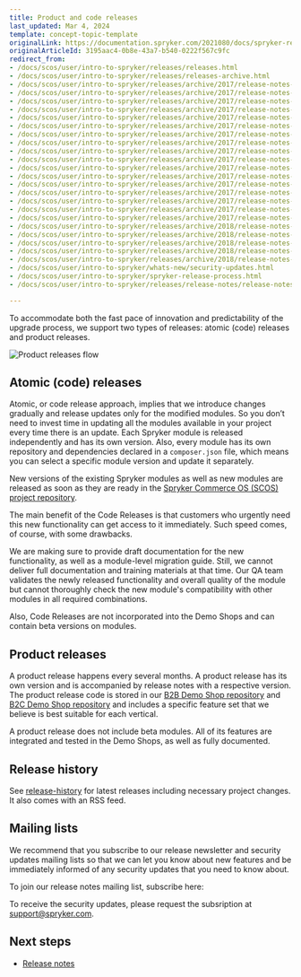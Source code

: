 ```yaml
---
title: Product and code releases
last_updated: Mar 4, 2024
template: concept-topic-template
originalLink: https://documentation.spryker.com/2021080/docs/spryker-release-process
originalArticleId: 3195aac4-0b8e-43a7-b540-0222f567c9fc
redirect_from:
- /docs/scos/user/intro-to-spryker/releases/releases.html
- /docs/scos/user/intro-to-spryker/releases/releases-archive.html
- /docs/scos/user/intro-to-spryker/releases/archive/2017/release-notes-april-1-2017.html
- /docs/scos/user/intro-to-spryker/releases/archive/2017/release-notes-april-2-2017.html
- /docs/scos/user/intro-to-spryker/releases/archive/2017/release-notes-may-1-2017.html
- /docs/scos/user/intro-to-spryker/releases/archive/2017/release-notes-may-2-2017.html
- /docs/scos/user/intro-to-spryker/releases/archive/2017/release-notes-june-1-2017.html
- /docs/scos/user/intro-to-spryker/releases/archive/2017/release-notes-june-2-2017.html
- /docs/scos/user/intro-to-spryker/releases/archive/2017/release-notes-july-1-2017.html
- /docs/scos/user/intro-to-spryker/releases/archive/2017/release-notes-july-2-2017.html
- /docs/scos/user/intro-to-spryker/releases/archive/2017/release-notes-august-1-2017.html
- /docs/scos/user/intro-to-spryker/releases/archive/2017/release-notes-august-2-2017.html
- /docs/scos/user/intro-to-spryker/releases/archive/2017/release-notes-september-1-2017.html
- /docs/scos/user/intro-to-spryker/releases/archive/2017/release-notes-september-2-2017.html
- /docs/scos/user/intro-to-spryker/releases/archive/2017/release-notes-october-1-2017.html
- /docs/scos/user/intro-to-spryker/releases/archive/2017/release-notes-october-2-2017.html
- /docs/scos/user/intro-to-spryker/releases/archive/2017/release-notes-november-1-2017.html
- /docs/scos/user/intro-to-spryker/releases/archive/2017/release-notes-november-2-2017.html
- /docs/scos/user/intro-to-spryker/releases/archive/2017/release-notes-december-2017.html
- /docs/scos/user/intro-to-spryker/releases/archive/2018/release-notes-january-2018.html
- /docs/scos/user/intro-to-spryker/releases/archive/2018/release-notes-february-2-2018.html
- /docs/scos/user/intro-to-spryker/releases/archive/2018/release-notes-february-1-2018.html
- /docs/scos/user/intro-to-spryker/releases/archive/2018/release-notes-march-2018.html
- /docs/scos/user/intro-to-spryker/releases/archive/2018/release-notes-april-2018.html
- /docs/scos/user/intro-to-spryker/whats-new/security-updates.html
- /docs/scos/user/intro-to-spryker/spryker-release-process.html
- /docs/scos/user/intro-to-spryker/releases/release-notes/release-notes.html

---
```


To accommodate both the fast pace of innovation and predictability of the upgrade process, we support two types of releases: atomic (code) releases and product releases.

![Product releases flow](https://spryker.s3.eu-central-1.amazonaws.com/docs/About/Releases/Release+notes/image2018-8-10_17-10-26.png)

## Atomic (code) releases

Atomic, or code release approach, implies that we introduce changes gradually and release updates only for the modified modules. So you don’t need to invest time in updating all the modules available in your project every time there is an update. Each Spryker module is released independently and has its own version. Also, every module has its own repository and dependencies declared in a `composer.json` file, which means you can select a specific module version and update it separately.

New versions of the existing Spryker modules as well as new modules are released as soon as they are ready in the [Spryker Commerce OS \(SCOS\) project repository](https://github.com/spryker-shop/suite).

The main benefit of the Code Releases is that customers who urgently need this new functionality can get access to it immediately. Such speed comes, of course, with some drawbacks.

We are making sure to provide draft documentation for the new functionality, as well as a module-level migration guide. Still, we cannot deliver full documentation and training materials at that time. Our QA team validates the newly released functionality and overall quality of the module but cannot thoroughly check the new module's compatibility with other modules in all required combinations.

Also, Code Releases are not incorporated into the Demo Shops and can contain beta versions on modules.

## Product releases

A product release happens every several months. A product release has its own version and is accompanied by release notes with a respective version. The product release code is stored in our [B2B Demo Shop repository](https://github.com/spryker-shop/b2b-demo-shop) and [B2C Demo Shop repository](https://github.com/spryker-shop/b2c-demo-shop) and includes a specific feature set that we believe is best suitable for each vertical.

A product release does not include beta modules. All of its features are integrated and tested in the Demo Shops, as well as fully documented.

## Release history

See [release-history](https://api.release.spryker.com/release-history) for latest releases including necessary project changes.
It also comes with an RSS feed.

## Mailing lists

We recommend that you subscribe to our release newsletter and security updates mailing lists so that we can let you know about new features and be immediately informed of any security updates that you need to know about.

To join our release notes mailing list, subscribe here:

<div class="hubspot-form js-hubspot-form" data-portal-id="2770802" data-form-id="b4d730db-d20e-4bb4-bd80-4cd7c9a2dc21" id="hubspot-1"></div>

To receive the security updates, please request the subsription at [support@spryker.com](mailto:support@spryker.com).

## Next steps

* [Release notes](/docs/about/all/releases/release-notes/release-notes.html)
